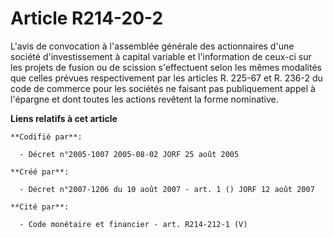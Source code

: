 # Article R214-20-2

L'avis de convocation à l'assemblée générale des actionnaires d'une société d'investissement à capital variable et
l'information de ceux-ci sur les projets de fusion ou de scission s'effectuent selon les mêmes modalités que celles prévues
respectivement par les articles R. 225-67 et R. 236-2 du code de commerce pour les sociétés ne faisant pas publiquement appel
à l'épargne et dont toutes les actions revêtent la forme nominative.

**Liens relatifs à cet article**

	**Codifié par**:

	  - Décret n°2005-1007 2005-08-02 JORF 25 août 2005

	**Créé par**:

	  - Décret n°2007-1206 du 10 août 2007 - art. 1 () JORF 12 août 2007

	**Cité par**:

	  - Code monétaire et financier - art. R214-212-1 (V)
